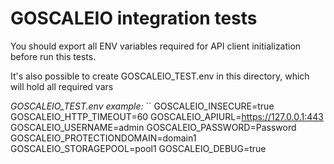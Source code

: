 # GOSCALEIO integration tests

You should export all ENV variables required for API client initialization before run this tests.

It's also possible to create GOSCALEIO_TEST.env in this directory, which will hold all required vars

_GOSCALEIO_TEST.env example:_
``
 GOSCALEIO_INSECURE=true
 GOSCALEIO_HTTP_TIMEOUT=60
 GOSCALEIO_APIURL=https://127.0.0.1:443
 GOSCALEIO_USERNAME=admin
 GOSCALEIO_PASSWORD=Password
 GOSCALEIO_PROTECTIONDOMAIN=domain1
 GOSCALEIO_STORAGEPOOL=pool1
 GOSCALEIO_DEBUG=true
```